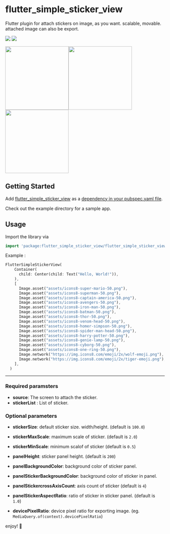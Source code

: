 # flutter_simple_sticker_view

Flutter plugin for attach stickers on image, as you want. scalable, movable. attached image can also be export.

<img src="https://img.shields.io/pub/v/flutter_simple_sticker_view.svg" />
<img src="https://img.shields.io/github/license/myriky/flutter_simple_sticker_view" />

<img width="200" src="https://user-images.githubusercontent.com/581861/68270186-e29d9680-009f-11ea-943e-50dc511c0858.png"><img width="200" src="https://user-images.githubusercontent.com/581861/68270188-e29d9680-009f-11ea-8729-a1ed7f4befa2.png"><img width="200" src="https://user-images.githubusercontent.com/581861/68270221-f812c080-009f-11ea-9be2-18d5bbf8f3b7.png">

## Getting Started

Add [flutter_simple_sticker_view](https://pub.dev/packages/flutter_simple_sticker_view) as a [dependency in your pubspec.yaml file](https://flutter.io/platform-plugins/).

Check out the example directory for a sample app.

## Usage

Import the library via

```dart
import 'package:flutter_simple_sticker_view/flutter_simple_sticker_view.dart';
```

Example :

```dart
FlutterSimpleStickerView(
    Container(
      child: Center(child: Text("Hello, World!")),
    ),
    [
      Image.asset("assets/icons8-super-mario-50.png"),
      Image.asset("assets/icons8-superman-50.png"),
      Image.asset("assets/icons8-captain-america-50.png"),
      Image.asset("assets/icons8-avengers-50.png"),
      Image.asset("assets/icons8-iron-man-50.png"),
      Image.asset("assets/icons8-batman-50.png"),
      Image.asset("assets/icons8-thor-50.png"),
      Image.asset("assets/icons8-venom-head-50.png"),
      Image.asset("assets/icons8-homer-simpson-50.png"),
      Image.asset("assets/icons8-spider-man-head-50.png"),
      Image.asset("assets/icons8-harry-potter-50.png"),
      Image.asset("assets/icons8-genie-lamp-50.png"),
      Image.asset("assets/icons8-cyborg-50.png"),
      Image.asset("assets/icons8-one-ring-50.png"),
      Image.network("https://img.icons8.com/emoji/2x/wolf-emoji.png"),
      Image.network("https://img.icons8.com/emoji/2x/tiger-emoji.png"),
    ],
  )
```

---

### Required paramsters

- **source**: The screen to attach the sticker.
- **stickerList** : List of sticker.

### Optional parameters

- **stickerSize**: default sticker size. width/height. (default is `100.0`)

- **stickerMaxScale**: maximum scale of sticker. (default is `2.0`)

- **stickerMinScale**: minimum scalof of sticker (default is `0.5`)

- **panelHeight**: sticker panel height. (default is `200`)

- **panelBackgroundColor**: background color of sticker panel.

- **panelStickerBackgroundColor**: background color of sticker in panel.

- **panelStickercrossAxisCount**: axis count of sticker (default is `4`)

- **panelStickerAspectRatio**: ratio of sticker in sticker panel. (default is `1.0`)

- **devicePixelRatio**: device pixel ratio for exporting image. (eg. `MediaQuery.of(context).devicePixelRatio`)

enjoy! 💃
